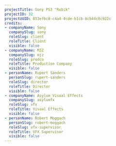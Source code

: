 ```yaml
---
projectTitle: Sony PS3 "Rubik"
projectID: 32
projectUUID: 853ef6c8-c4a4-4cde-b1cb-bcb44c8c922c
credits:
- companyName: Sony
  companySlug: sony
  roleSlug: client
  roleTitle: Client
  visible: false
- companyName: MJZ
  companySlug: mjz
  roleSlug: prodco
  roleTitle: Production Company
  visible: false
- personName: Rupert Sanders
  personSlug: rupert-sanders
  roleSlug: director
  roleTitle: Director
  visible: false
- companyName: Asylum Visual Effects
  companySlug: asylumfx
  roleSlug: vfx
  roleTitle: Visual Effects
  visible: false
- personName: Robert Moggach
  personSlug: robert-moggach
  roleSlug: vfx-supervisor
  roleTitle: VFX Supervisor
  visible: false
---
```

